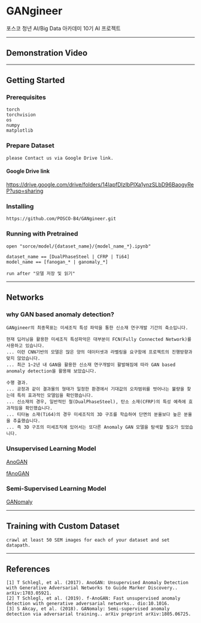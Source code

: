 # GANgineer

포스코 청년 AI/Big Data 아카데미 10기 AI 프로젝트

---

## Demonstration Video



---

## Getting Started

### Prerequisites

```
torch
torchvision
os
numpy
matplotlib
```

### Prepare Dataset

```
please Contact us via Google Drive link.
```

#### Google Drive link

https://drive.google.com/drive/folders/14IapfDIzIbPIXa1ynzSLbD96BaogyReP?usp=sharing


### Installing

```
https://github.com/POSCO-B4/GANgineer.git
```

### Running with Pretrained

```
open "sorce/model/{dataset_name}/{model_name_*}.ipynb"

dataset_name == [DualPhaseSteel | CFRP | Ti64]
model_name == [fanogan_* | ganomaly_*]
```

```
run after "모델 저장 및 읽기"
```

---

## Networks

### why GAN based anomaly detection?

```
GANgineer의 최종목표는 미세조직 특성 파악을 통한 신소재 연구개발 기간의 축소입니다.

현재 딥러닝을 활용한 미세조직 특성파악은 대부분이 FCN(Fully Connected Network)를 사용하고 있습니다.
... 이런 CNN기반의 모델은 많은 양의 데이터셋과 라벨링을 요구함에 프로젝트의 진행방향과 맞지 않았습니다.
... 최근 1~2년 내 GAN을 활용한 신소재 연구개발이 활발해짐에 따라 GAN based anomaly detection을 활용해 보았습니다.

수행 결과.
... 공정과 같이 결과물의 형태가 일정한 환경에서 기대값의 오차범위를 벗어나는 불량을 찾는데 특히 효과적인 모델임을 확인했습니다.
... 신소재의 경우, 일반적인 철(DualPhaseSteel), 탄소 소재(CFRP)의 특성 예측에 효과적임을 확인했습니다.
... 티타늄 소재(Ti64)의 경우 미세조직의 3D 구조를 학습하여 단면의 분율보다 높은 분율을 추출했습니다.
... 즉 3D 구조의 미세조직에 있어서는 또다른 Anomaly GAN 모델을 탐색할 필요가 있었습니다.
```

### Unsupervised Learning Model

[AnoGAN](https://github.com/yjucho1/anoGAN)

[fAnoGAN](https://github.com/tSchlegl/f-AnoGAN)

### Semi-Supervised Learning Model

[GANomaly](https://github.com/YeongHyeon/GANomaly)

---

## Training with Custom Dataset

```
crawl at least 50 SEM images for each of your dataset and set datapath. 
```

---

## References

```
[1] T Schlegl, et al. (2017). AnoGAN: Unsupervised Anomaly Detection with Generative Adversarial Networks to Guide Marker Discovery.. arXiv:1703.05921.
[2] T Schlegl, et al. (2019). f-AnoGAN: Fast unsupervised anomaly detection with generative adversarial networks.. dio:10.1016.
[3] S Akcay, et al. (2018). GANomaly: Semi-supervised anomaly detection via adversarial training.. arXiv preprint arXiv:1805.06725.
```